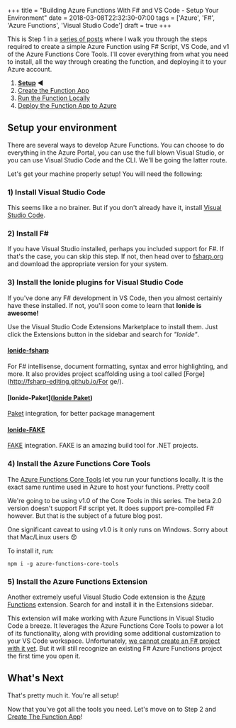 +++
title = "Building Azure Functions With F# and VS Code - Setup Your Environment"
date = 2018-03-08T22:32:30-07:00
tags = ['Azure', 'F#', 'Azure Functions', 'Visual Studio Code']
draft = true
+++

This is Step 1 in a [series of posts](../toc) where I walk you through the steps required to create a simple Azure Function using F# Script, VS Code, and v1 of the Azure Functions Core Tools.
I'll cover everything from what you need to install, all the way through creating the function, and deploying it to your Azure account.

1. **[Setup](../1-setup)** :arrow_backward:
2. [Create the Function App](../2-create-function-app)
3. [Run the Function Locally](../3-running-locally)
4. [Deploy the Function App to Azure](../4-deploy-to-azure)

## Setup your environment

There are several ways to develop Azure Functions. You can choose to do everything in the Azure Portal, you can use the full blown Visual Studio, or you can use Visual Studio Code and the CLI. We'll be going the latter route.

Let's get your machine properly setup! You will need the following:

### 1) Install Visual Studio Code

This seems like a no brainer. But if you don't already have it, install [Visual Studio Code](https://code.visualstudio.com/).

### 2) Install F\#

If you have Visual Studio installed, perhaps you included support for F#. If that's the case, you can skip this step. If not, then head over to [fsharp.org](http://fsharp.org/) and download the appropriate version for your system.

### 3) Install the Ionide plugins for Visual Studio Code

If you've done any F# development in VS Code, then you almost certainly have these installed. If not, you'll soon come to learn that **Ionide is awesome!**

Use the Visual Studio Code Extensions Marketplace to install them. Just click the Extensions button in the sidebar and search for _"Ionide"_.

#### [Ionide-fsharp](https://github.com/ionide/ionide-vscode-fsharp)

For F# intellisense, document formatting, syntax and error highlighting, and more. It also provides project scaffolding using a tool called [Forge](http://fsharp-editing.github.io/For
ge/).

#### [Ionide-Paket]([Ionide Paket](https://github.com/ionide/ionide-vscode-paket))

[Paket](http://fsprojects.github.io/Paket/) integration, for better package management

#### [Ionide-FAKE](https://github.com/ionide/ionide-vscode-fake)

[FAKE](http://fsharp.github.io/FAKE/) integration. FAKE is an amazing build tool for .NET projects.

### 4) Install the Azure Functions Core Tools

The [Azure Functions Core Tools](https://github.com/Azure/azure-functions-core-tools) let you run your functions locally. It is the exact same runtime used in Azure to host your functions. Pretty cool!

We're going to be using v1.0 of the Core Tools in this series. The beta 2.0 version doesn't support F# script yet. It does support pre-compiled F# however. But that is the subject of a future blog post.

One significant caveat to using v1.0 is it only runs on Windows. Sorry about that Mac/Linux users :disappointed:

To install it, run:

```shell
npm i -g azure-functions-core-tools
```

### 5) Install the Azure Functions Extension

Another extremely useful Visual Studio Code extension is the [Azure Functions](https://github.com/Microsoft/vscode-azurefunctions) extension. Search for and install it in the Extensions sidebar.

This extension will make working with Azure Functions in Visual Studio Code a breeze. It leverages the Azure Functions Core Tools to power a lot of its functionality, along with providing some additional customization to your VS Code workspace.
Unfortunately, [we cannot create an F# project with it yet](https://github.com/Microsoft/vscode-azurefunctions/issues/315). But it will still recognize an existing F# Azure Functions project the first time you open it.

## What's Next

That's pretty much it. You're all setup!

Now that you've got all the tools you need. Let's move on to Step 2 and [Create The Function App](../2-create-function-app)!
